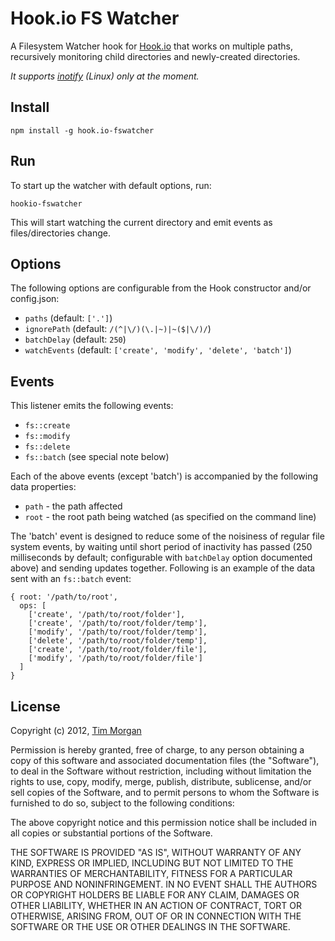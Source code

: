 # Hook.io FS Watcher

A Filesystem Watcher hook for [Hook.io](https://github.com/hookio/hook.io) that works on multiple paths, recursively monitoring child directories and newly-created directories.

*It supports [inotify](http://en.wikipedia.org/wiki/Inotify) (Linux) only at the moment.*

## Install

    npm install -g hook.io-fswatcher

## Run

To start up the watcher with default options, run:

    hookio-fswatcher

This will start watching the current directory and emit events as files/directories change.

## Options

The following options are configurable from the Hook constructor and/or config.json:

* `paths` (default: `['.']`)
* `ignorePath` (default: `/(^|\/)(\.|~)|~($|\/)/`)
* `batchDelay` (default: `250`)
* `watchEvents` (default: `['create', 'modify', 'delete', 'batch']`)

## Events

This listener emits the following events:

* `fs::create`
* `fs::modify`
* `fs::delete`
* `fs::batch` (see special note below)

Each of the above events (except 'batch') is accompanied by the following data properties:

* `path` - the path affected
* `root` - the root path being watched (as specified on the command line)

The 'batch' event is designed to reduce some of the noisiness of regular file system events, by waiting until short period of inactivity has passed (250 milliseconds by default; configurable with `batchDelay` option documented above) and sending updates together. Following is an example of the data sent with an `fs::batch` event:

    { root: '/path/to/root',
      ops: [
        ['create', '/path/to/root/folder'],
        ['create', '/path/to/root/folder/temp'],
        ['modify', '/path/to/root/folder/temp'],
        ['delete', '/path/to/root/folder/temp'],
        ['create', '/path/to/root/folder/file'],
        ['modify', '/path/to/root/folder/file']
      ]
    }

## License

Copyright (c) 2012, [Tim Morgan](http://timmorgan.org)

Permission is hereby granted, free of charge, to any person obtaining a copy of this software and associated documentation files (the "Software"), to deal in the Software without restriction, including without limitation the rights to use, copy, modify, merge, publish, distribute, sublicense, and/or sell copies of the Software, and to permit persons to whom the Software is furnished to do so, subject to the following conditions:

The above copyright notice and this permission notice shall be included in all copies or substantial portions of the Software.

THE SOFTWARE IS PROVIDED "AS IS", WITHOUT WARRANTY OF ANY KIND, EXPRESS OR IMPLIED, INCLUDING BUT NOT LIMITED TO THE WARRANTIES OF MERCHANTABILITY, FITNESS FOR A PARTICULAR PURPOSE AND NONINFRINGEMENT. IN NO EVENT SHALL THE AUTHORS OR COPYRIGHT HOLDERS BE LIABLE FOR ANY CLAIM, DAMAGES OR OTHER LIABILITY, WHETHER IN AN ACTION OF CONTRACT, TORT OR OTHERWISE, ARISING FROM, OUT OF OR IN CONNECTION WITH THE SOFTWARE OR THE USE OR OTHER DEALINGS IN THE SOFTWARE.
